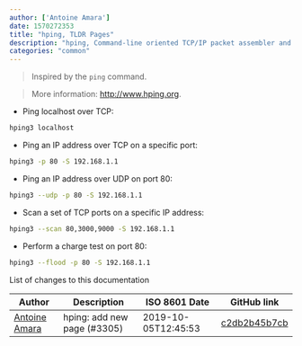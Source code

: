```yaml
---
author: ['Antoine Amara']
date: 1570272353
title: "hping, TLDR Pages"
description: "hping, Command-line oriented TCP/IP packet assembler and analyzer."
categories: "common"
---
```

> Inspired by the `ping` command.

> More information: <http://www.hping.org>.

- Ping localhost over TCP:

```bash
hping3 localhost
```

- Ping an IP address over TCP on a specific port:

```bash
hping3 -p 80 -S 192.168.1.1
```

- Ping an IP address over UDP on port 80:

```bash
hping3 --udp -p 80 -S 192.168.1.1
```

- Scan a set of TCP ports on a specific IP address:

```bash
hping3 --scan 80,3000,9000 -S 192.168.1.1
```

- Perform a charge test on port 80:

```bash
hping3 --flood -p 80 -S 192.168.1.1
```
List of changes to this documentation


Author | Description | ISO 8601 Date | GitHub link
------|-----|-----|-----
[Antoine Amara](mailto:amara.antoine@gmail.com) | hping: add new page (#3305) | 2019-10-05T12:45:53 | [c2db2b45b7cb](https://github.com/tldr-pages/tldr/commit/c2db2b45b7cb876c05420c679e0486450a758ada)

